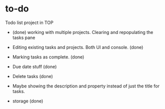 # to-do
Todo list project in TOP


- (done) working with multiple projects. Clearing and repopulating the tasks
  pane
  

- Editing existing tasks and projects. Both UI and console. (done)
- Marking tasks as complete. (done)
- Due date stuff (done)
- Delete tasks (done)
- Maybe showing the description and property instead of just the title for tasks.
- storage (done)